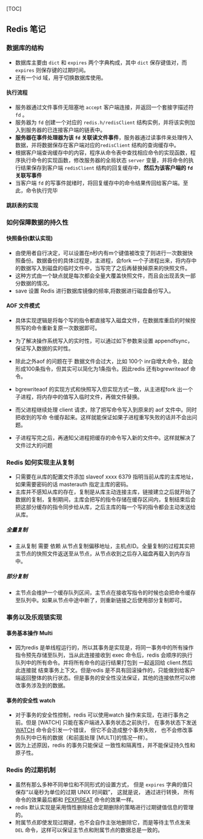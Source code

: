 [TOC]

## Redis 笔记

### 数据库的结构

- 数据库主要由 `dict` 和 `expires` 两个字典构成，其中 `dict` 保存键值对，而 `expires` 则保存键的过期时间。
- 还有一个id 域，用于切换数据库使用。

#### 执行流程

- 服务器通过文件事件无阻塞地 `accept` 客户端连接，并返回一个套接字描述符 `fd` 。
- 服务器为 `fd` 创建一个对应的 `redis.h/redisClient` 结构实例，并将该实例加入到服务器的已连接客户端的链表中。
- **服务器在事件处理器为该 `fd` 关联读文件事件**，服务器通过读事件来处理传入数据，并将数据保存在客户端对应的`redisClient` 结构的查询缓存中。
- 根据客户端查询缓存中的内容，程序从命令表中查找相应命令的实现函数，程序执行命令的实现函数，修改服务器的全局状态 `server` 变量，并将命令的执行结果保存到客户端 `redisClient` 结构的回复缓存中，**然后为该客户端的 `fd` 关联写事件**
- 当客户端 `fd` 的写事件就绪时，将回复缓存中的命令结果传回给客户端。至此，命令执行完毕

#### 跳跃表的实现

### 如何保障数据的持久性

#### 快照备份(默认实现)

* 由使用者自行决定，可以设置在n秒内有m个键值被改变了则进行一次数据快照备份。数据备份的具体过程是，主进程，会fork 一个子进程出来，将内存中的数据写入到磁盘的临时文件中，当写完了之后再替换掉原来的快照文件。
* 这种方式由一个缺点就是每次都会全量大覆盖快照文件，而且会出现丢失一部分数据的情况。
* save 设置 Redis 进行数据库镜像的频率,将数据进行磁盘备份写入。

#### AOF 文件模式

* 具体实现逻辑是将每个写的指令都直接写入磁盘文件，在数据库重启的时候按照写的命令重新复原一次数据即可。

* 为了解决操作系统写入的实时性，可以通过如下参数来设置 appendfsync，保证写入数据的实时性。

* 除此之外aof 的问题在于 数据文件会过大，比如 100个 inr自增大命令，就会形成100条指令，但其实可以简化为1条指令。因此redis 还有bgrewriteaof 命令。

* bgrewriteaof 的实现方式和快照写入但实现方式一致，从主进程fork 出一个子进程，将内存中的值写入临时文件，再做文件替换。

* 而父进程继续处理 client 请求，除了把写命令写入到原来的 aof 文件中。同时把收到的写命 令缓存起来。这样就能保证如果子进程重写失败的话并不会出问题。

* 子进程写完之后，再通知父进程把缓存的命令写入新的文件中。这样就解决了文件过大的问题

### Redis 如何实现主从复制

* 只需要在从库的配置文件添加 slaveof xxxx 6379 指明当前从库的主库地址，如果需要密码的话 masterauth 指定主库的密码。
* 主库并不感知从库的存在，复制是从库主动连接主库，链接建立之后就开始了数据的复制，复制期间，主库会把写的指令存储在缓存区间内，复制结束后会把这部分缓存的指令同步给从库，之后主库的每一个写的指令都会主动发送给从库。

##### 全量复制

* 主从复制 需要 依赖  从节点复制偏移地址，主机点ID。全量复制的过程其实把主节点的快照文件返送至从节点，从节点收到之后存入磁盘再载入到内存当中。

##### 部分复制

* 主节点会维护一个缓存队列区间，主节点在接收写指令的时候也会把命令缓存至队列中。如果从节点中途中断了，则重新链接之后使用部分复制即可。

### 事务以及乐观锁实现

#### 事务基本操作 Multi

* 因为redis 是单线程运行的，所以其事务是实现是，将同一事务中的所有操作指令预先存储至队列，当从此连接接收到 exec 命令后，redis 会顺序的执行队列中的所有命令。并将所有命令的运行结果打包到 一起返回给 client.然后此连接就 结束事务上下文。但是redis 是不具有回滚操作的，只能做到给客户端返回整体的执行状态。但是事务的安全性没法保证，其他的连接依然可以修改事务涉及到的数据。

#### 事务的安全性 watch

* 对于事务的安全性控制，redis 可以使用watch 操作来实现，在进行事务之前。但是 [WATCH] 只能在客户端进入事务状态之前执行， 在事务状态下发送 [WATCH](http://redis.readthedocs.org/en/latest/transaction/watch.html#watch) 命令会引发一个错误， 但它不会造成整个事务失败， 也不会修改事务队列中已有的数据（和前面处理 [MULTI]的情况一样）。
* 因为上述原因，redis 的事务只能保证 一致性和隔离性，并不能保证持久性和原子性。

### Redis 的过期机制

* 虽然有那么多种不同单位和不同形式的设置方式， 但是 `expires` 字典的值只保存“以毫秒为单位的过期 UNIX 时间戳”， 这就是说， 通过进行转换， 所有命令的效果最后都和 [PEXPIREAT](http://redis.readthedocs.org/en/latest/key/pexpireat.html#pexpireat) 命令的效果一样。
* redis 默认实现是采用惰性删除结合定期删除的策略进行过期键值信息的管理的。
*  附属节点即使发现过期键，也不会自作主张地删除它，而是等待主节点发来 `DEL` 命令，这样可以保证主节点和附属节点的数据总是一致的。 
